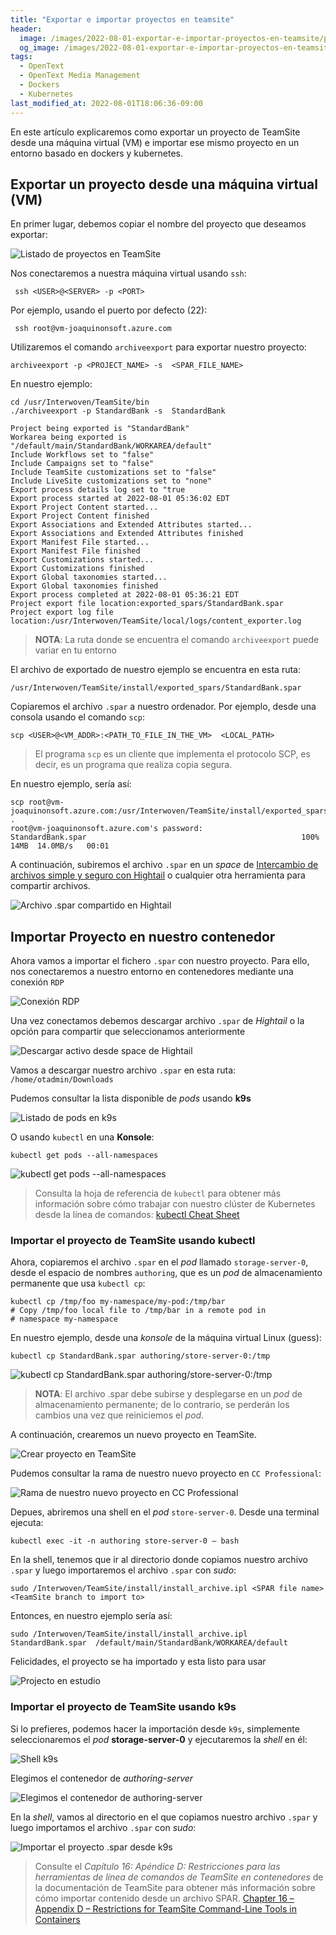 ```yaml
---
title: "Exportar e importar proyectos en teamsite"
header:
  image: /images/2022-08-01-exportar-e-importar-proyectos-en-teamsite/project-in-estudio-teamsite.png
  og_image: /images/2022-08-01-exportar-e-importar-proyectos-en-teamsite/project-in-estudio-teamsite.png
tags:
  - OpenText
  - OpenText Media Management 
  - Dockers
  - Kubernetes
last_modified_at: 2022-08-01T18:06:36-09:00
---
```


En este artículo explicaremos como exportar un proyecto de TeamSite desde una máquina virtual (VM)
e importar ese mismo proyecto en un entorno basado en dockers y kubernetes.

## Exportar un proyecto desde una máquina virtual (VM)

En primer lugar, debemos copiar el nombre del proyecto que deseamos exportar:

![Listado de proyectos en TeamSite](/images/2022-08-01-exportar-e-importar-proyectos-en-teamsite/20220801-exportar-e-importar-proyectos-en-teamsite/lista-proyectos-teamsite.png)

Nos conectaremos a nuestra máquina virtual usando `ssh`:

```shell
 ssh <USER>@<SERVER> -p <PORT>
```

Por ejemplo, usando el puerto por defecto (22):

```shell
 ssh root@vm-joaquinonsoft.azure.com
```

Utilizaremos el comando `archiveexport` para exportar nuestro proyecto:

```shell
archiveexport -p <PROJECT_NAME> -s  <SPAR_FILE_NAME>
```

En nuestro ejemplo:

```shell
cd /usr/Interwoven/TeamSite/bin
./archiveexport -p StandardBank -s  StandardBank

Project being exported is "StandardBank"
Workarea being exported is "/default/main/StandardBank/WORKAREA/default"
Include Workflows set to "false"
Include Campaigns set to "false"
Include TeamSite customizations set to "false"
Include LiveSite customizations set to "none"
Export process details log set to "true
Export process started at 2022-08-01 05:36:02 EDT
Export Project Content started...
Export Project Content finished
Export Associations and Extended Attributes started...
Export Associations and Extended Attributes finished
Export Manifest File started...
Export Manifest File finished
Export Customizations started...
Export Customizations finished
Export Global taxonomies started...
Export Global taxonomies finished
Export process completed at 2022-08-01 05:36:21 EDT
Project export file location:exported_spars/StandardBank.spar
Project export log file location:/usr/Interwoven/TeamSite/local/logs/content_exporter.log
```

> **NOTA**: La ruta donde se encuentra el comando `archiveexport` puede variar en tu entorno

El archivo de exportado de nuestro ejemplo se encuentra en esta ruta:

```shell
/usr/Interwoven/TeamSite/install/exported_spars/StandardBank.spar
```

Copiaremos el archivo `.spar` a nuestro ordenador. Por ejemplo, desde una consola usando el comando `scp`:

```shell
scp <USER>@<VM_ADDR>:<PATH_TO_FILE_IN_THE_VM>  <LOCAL_PATH>
```

> El programa `scp` es un cliente que implementa el protocolo SCP, es decir, es un programa que realiza copia segura.


En nuestro ejemplo, sería así:

```shell
scp root@vm-joaquinonsoft.azure.com:/usr/Interwoven/TeamSite/install/exported_spars/StandardBank.spar  .
root@vm-joaquinonsoft.azure.com's password:
StandardBank.spar                                                100%   14MB  14.0MB/s   00:01
```

A continuación, subiremos el archivo `.spar` en un *space* de  [Intercambio de archivos simple y seguro con Hightail](https://www.hightail.com/) 
o cualquier otra herramienta para compartir archivos.

![Archivo .spar compartido en Hightail](/images/2022-08-01-exportar-e-importar-proyectos-en-teamsite/hightail-shared-space.png)

## Importar Proyecto en nuestro contenedor

Ahora vamos a importar el fichero `.spar` con nuestro proyecto. Para ello, nos conectaremos 
a nuestro entorno en contenedores mediante una conexión `RDP`

![Conexión RDP](/images/2022-08-01-exportar-e-importar-proyectos-en-teamsite/rdp-connection.png)

Una vez conectamos debemos descargar archivo `.spar` de *Hightail* o la opción para compartir que seleccionamos anteriormente

![Descargar activo desde space de Hightail](/images/2022-08-01-exportar-e-importar-proyectos-en-teamsite/hightail-donwload-asset-from-space.png)

Vamos a descargar nuestro archivo `.spar` en esta ruta: `/home/otadmin/Downloads`

Pudemos consultar la lista disponible de *pods* usando **k9s**

![Listado de pods en k9s](/images/2022-08-01-exportar-e-importar-proyectos-en-teamsite/listado-pods-k9s.png)

O usando `kubectl` en una **Konsole**:

```shell
kubectl get pods --all-namespaces     
```

![kubectl get pods --all-namespaces](/images/2022-08-01-exportar-e-importar-proyectos-en-teamsite/kubectl-get-pods--all-namespaces.png)

> Consulta la hoja de referencia de `kubectl` para obtener más información sobre 
> cómo trabajar con nuestro clúster de Kubernetes desde la línea de comandos: [kubectl Cheat Sheet](https://kubernetes.io/docs/reference/kubectl/cheatsheet/)

### Importar el proyecto de TeamSite usando kubectl

Ahora, copiaremos el archivo `.spar` en el *pod* llamado `storage-server-0`, desde 
el espacio de nombres `authoring`, que es un *pod* de almacenamiento permanente que 
usa `kubectl cp`:

```shell
kubectl cp /tmp/foo my-namespace/my-pod:/tmp/bar       
# Copy /tmp/foo local file to /tmp/bar in a remote pod in 
# namespace my-namespace
```

En nuestro ejemplo, desde una *konsole* de la máquina virtual Linux (guess):

```shell
kubectl cp StandardBank.spar authoring/store-server-0:/tmp
```

![kubectl cp StandardBank.spar authoring/store-server-0:/tmp](/images/2022-08-01-exportar-e-importar-proyectos-en-teamsite/kubectl-cp.png)

> **NOTA**: El archivo .spar debe subirse y desplegarse en un *pod* de almacenamiento permanente; 
> de lo contrario, se perderán los cambios una vez que reiniciemos el *pod*.

A continuación, crearemos un nuevo proyecto en TeamSite.

![Crear proyecto en TeamSite](/images/2022-08-01-exportar-e-importar-proyectos-en-teamsite/create-project-teamsite.png)

Pudemos consultar la rama de nuestro nuevo proyecto en `CC Professional`:

![Rama de nuestro nuevo proyecto en CC Professional](/images/2022-08-01-exportar-e-importar-proyectos-en-teamsite/project-branch-cc-professional.png)

Depues, abriremos una shell en el *pod* `store-server-0`. Desde una terminal ejecuta:

```shell
kubectl exec -it -n authoring store-server-0 – bash
```

En la shell, tenemos que ir al directorio donde copiamos nuestro archivo `.spar` y 
luego importaremos el archivo `.spar` con *sudo*:

```shell
sudo /Interwoven/TeamSite/install/install_archive.ipl <SPAR file name> <TeamSite branch to import to>
```

Entonces, en nuestro ejemplo sería así:

```shell 
sudo /Interwoven/TeamSite/install/install_archive.ipl StandardBank.spar  /default/main/StandardBank/WORKAREA/default
```

Felicidades, el proyecto se ha importado y esta listo para usar

![Projecto en estudio](/images/2022-08-01-exportar-e-importar-proyectos-en-teamsite/project-in-estudio-teamsite.png)

### Importar el proyecto de TeamSite usando k9s

Si lo prefieres, podemos hacer la importación desde `k9s`, simplemente seleccionaremos
el *pod* **storage-server-0** y ejecutaremos la *shell* en él:

![Shell k9s](/images/2022-08-01-exportar-e-importar-proyectos-en-teamsite/k9s-shell.png)

Elegimos el contenedor de *authoring-server*

![Elegimos el contenedor de authoring-server](/images/2022-08-01-exportar-e-importar-proyectos-en-teamsite/pick-authoring-server.png)

En la *shell*, vamos al directorio en el que copiamos nuestro archivo `.spar` y luego importamos 
el archivo `.spar` con *sudo*:

![Importar el proyecto .spar desde k9s](/images/2022-08-01-exportar-e-importar-proyectos-en-teamsite/k9s-shell-import-teamsite-project.png)



> Consulte el *Capítulo 16: Apéndice D: Restricciones para las herramientas de línea de comandos de TeamSite en contenedores* 
> de la documentación de TeamSite para obtener más información sobre cómo importar contenido desde un archivo SPAR.
> [Chapter 16 – Appendix D – Restrictions for TeamSite Command-Line Tools in Containers](https://webapp.opentext.com/piroot/wcts/v220200/wcts-cdg/en/html/jsframe.htm?appendix-d)